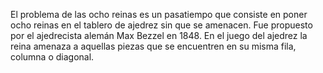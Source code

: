 El problema de las ocho reinas es un pasatiempo que consiste en poner ocho reinas en el tablero de ajedrez sin que se amenacen.
Fue propuesto por el ajedrecista alemán Max Bezzel en 1848.
​​En el juego del ajedrez la reina amenaza a aquellas piezas que se encuentren en su misma fila, columna o diagonal.
